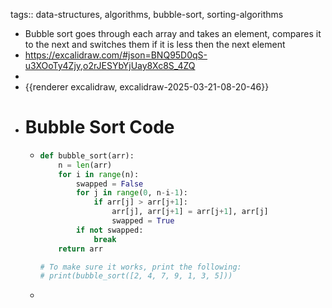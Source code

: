 tags:: data-structures, algorithms, bubble-sort, sorting-algorithms

- Bubble sort goes through each array and takes an element, compares it to the next and switches them if it is less then the next element
- https://excalidraw.com/#json=BNQ95D0qS-u3XOoTy4Zjy,o2rJESYbYjUay8Xc8S_4ZQ
-
- {{renderer excalidraw, excalidraw-2025-03-21-08-20-46}}
- # Bubble Sort Code
	- ```python
	  def bubble_sort(arr):
	      n = len(arr)
	      for i in range(n):
	          swapped = False
	          for j in range(0, n-i-1):
	              if arr[j] > arr[j+1]:
	                  arr[j], arr[j+1] = arr[j+1], arr[j]
	                  swapped = True
	          if not swapped:
	              break
	      return arr
	  
	  # To make sure it works, print the following:
	  # print(bubble_sort([2, 4, 7, 9, 1, 3, 5]))
	  ```
	-